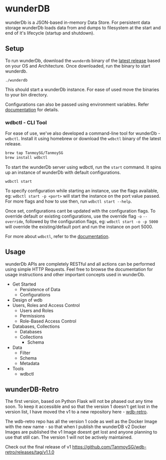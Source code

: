 # wunderDB

wunderDb is a JSON-based in-memory Data Store. For persistent data storage wunderDb loads data from and dumps to filesystem at the start and end of it's lifecycle (startup and shutdown).

## Setup

To run wunderDb, download the `wunderdb` binary of the [latest release](https://github.com/TanmoySG/wunderDB/releases) based on your OS and Architecture. Once downloaded, run the binary to start wunderdb.

```shell
./wunderdb
```

This should start a wunderDb instance. For ease of used move the binaries to your bin directory.

Configurations can also be passed using environment variables. Refer [documentation]() for details.

### wdbctl - CLI Tool

For ease of use, we've also developed a command-line tool for wunderDb - `wdbctl`. Install it using homebrew or download the `wdbctl` binary of the latest release.

```sh
brew tap TanmoySG/TanmoySG
brew install wdbctl
```

To start the wunderDb server using wdbctl, run the `start` command. It spins up an instance of wunderDb with default configurations.

```shell
wdbctl start
```

To specify configuration while starting an instance, use the flags available, eg: `wdbctl start -p <port>` will start the instance on the port value passed. For more flags and how to use then, run `wdbctl start --help`.

Once set, configurations cant be updated with the configuration flags. To override default or existing configurations, use the override flag `-o` `--override`, followed by the configuration flags, eg: `wdbctl start -o -p 5000` will override the existing/default port and run the instance on port 5000.

For more about `wdbctl`, refer to the [documentation]().
<!-- 
### Docker

TBD -->

## Usage

<!-- Once wunderDb instance is running, use the [Admin]() credentials to perform any operations required. For additional security, we recommend creating delegate user(s) with coarse-grained access, to perform the actions. -->

wunderDb APIs are completely RESTful and all actions can be performed using simple HTTP Requests. Feel free to browse the documentation for usage instructions and other important concepts used in wunderDb.

<!-- Here's an outline of some of the topics in the documentations. -->

- Get Started
  - Persistence of Data
  - Configurations
- Design of wdb
- Users, Roles and Access Control
  - Users and Roles
  - Permissions
  - Role-Based Access Control
- Databases, Collections
  - Databases
  - Collections
    - Schema
- Data
  - Filter
  - Schema
  - Metadata
- Tools
  - wdbctl

## wunderDB-Retro

The first version, based on Python Flask will not be phased out any time soon. To keep it accessible and so that the version 1 doesn't get lost in the version list, I have moved the v1 to a new repository here - [wdb-retro](https://github.com/TanmoySG/wdb-retro).

The wdb-retro repo has all the version 1 code as well as the Docker Image with the new name - so that when I publish the wunderDB v2 Docker Images are published the v1 Image doesnt get lost and anyone planning to use that still can. The version 1 will not be actively maintained.

Check out the final release of v1 <https://github.com/TanmoySG/wdb-retro/releases/tag/v1.1.0>
